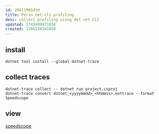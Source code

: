 ```yaml
---
id: J9GllM45dtH
title: Perso.net.cli.profiling
desc: collect profiling using dot net CLI
updated: 1743499971038
created: 1705136341050
---
```


## install

``` 
dotnet tool install --global dotnet-trace
``` 

## collect traces

```
dotnet-trace collect -- dotnet run project.csproj
dotnet-trace convert dotnet_<yyyymmdd>_<hhmmss>.nettrace --format Speedscope
```

## view 

[speedscope](https://www.speedscope.app/)
